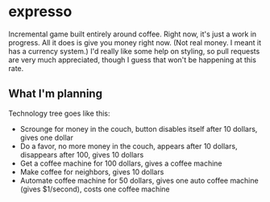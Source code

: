 # expresso
Incremental game built entirely around coffee. Right now, it's just a work in progress. All it does is give you money right now. (Not real money. I meant it has a currency system.) I'd really like some help on styling, so pull requests are very much appreciated, though I guess that won't be happening at this rate.

## What I'm planning
Technology tree goes like this: 
* Scrounge for money in the couch, button disables itself after 10 dollars, gives one dollar
* Do a favor, no more money in the couch, appears after 10 dollars, disappears after 100, gives 10 dollars
* Get a coffee machine for 100 dollars, gives a coffee machine
* Make coffee for neighbors, gives 10 dollars
* Automate coffee machine for 50 dollars, gives one auto coffee machine (gives $1/second), costs one coffee machine
